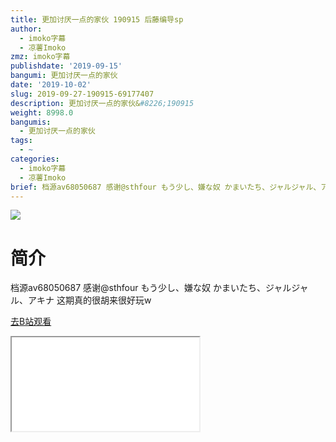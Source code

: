 ```yaml
---
title: 更加讨厌一点的家伙 190915 后藤编导sp
author:
  - imoko字幕
  - 凉薯Imoko
zmz: imoko字幕
publishdate: '2019-09-15'
bangumi: 更加讨厌一点的家伙
date: '2019-10-02'
slug: 2019-09-27-190915-69177407
description: 更加讨厌一点的家伙&#8226;190915
weight: 8998.0
bangumis:
  - 更加讨厌一点的家伙
tags:
  - ~
categories:
  - imoko字幕
  - 凉薯Imoko
brief: 档源av68050687 感谢@sthfour もう少し、嫌な奴 かまいたち、ジャルジャル、アキナ 这期真的很胡来很好玩w
---
```

![](https://raw.githubusercontent.com/tcgriffith/owaraisite/master/static/tmpimg/9a6520dd06560138cae3089ad0273edfcf97c37c.jpg.480.jpg)
# 简介  
档源av68050687 感谢@sthfour
もう少し、嫌な奴
かまいたち、ジャルジャル、アキナ
这期真的很胡来很好玩w  

[去B站观看](https://www.bilibili.com/video/av69177407/)
<div class ="resp-container"><iframe class="testiframe" src="//player.bilibili.com/player.html?aid=69177407"", scrolling="no", allowfullscreen="true" > </iframe></div> 
